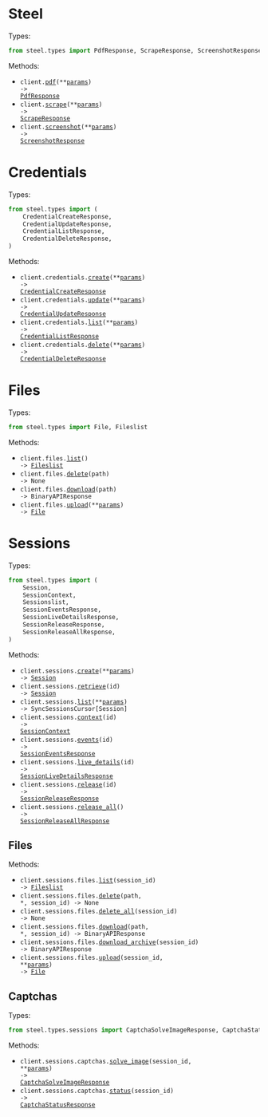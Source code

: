 # Steel

Types:

```python
from steel.types import PdfResponse, ScrapeResponse, ScreenshotResponse
```

Methods:

- <code title="post /v1/pdf">client.<a href="./src/steel/_client.py">pdf</a>(\*\*<a href="src/steel/types/client_pdf_params.py">params</a>) -> <a href="./src/steel/types/pdf_response.py">PdfResponse</a></code>
- <code title="post /v1/scrape">client.<a href="./src/steel/_client.py">scrape</a>(\*\*<a href="src/steel/types/client_scrape_params.py">params</a>) -> <a href="./src/steel/types/scrape_response.py">ScrapeResponse</a></code>
- <code title="post /v1/screenshot">client.<a href="./src/steel/_client.py">screenshot</a>(\*\*<a href="src/steel/types/client_screenshot_params.py">params</a>) -> <a href="./src/steel/types/screenshot_response.py">ScreenshotResponse</a></code>

# Credentials

Types:

```python
from steel.types import (
    CredentialCreateResponse,
    CredentialUpdateResponse,
    CredentialListResponse,
    CredentialDeleteResponse,
)
```

Methods:

- <code title="post /v1/credentials">client.credentials.<a href="./src/steel/resources/credentials.py">create</a>(\*\*<a href="src/steel/types/credential_create_params.py">params</a>) -> <a href="./src/steel/types/credential_create_response.py">CredentialCreateResponse</a></code>
- <code title="put /v1/credentials">client.credentials.<a href="./src/steel/resources/credentials.py">update</a>(\*\*<a href="src/steel/types/credential_update_params.py">params</a>) -> <a href="./src/steel/types/credential_update_response.py">CredentialUpdateResponse</a></code>
- <code title="get /v1/credentials">client.credentials.<a href="./src/steel/resources/credentials.py">list</a>(\*\*<a href="src/steel/types/credential_list_params.py">params</a>) -> <a href="./src/steel/types/credential_list_response.py">CredentialListResponse</a></code>
- <code title="delete /v1/credentials">client.credentials.<a href="./src/steel/resources/credentials.py">delete</a>(\*\*<a href="src/steel/types/credential_delete_params.py">params</a>) -> <a href="./src/steel/types/credential_delete_response.py">CredentialDeleteResponse</a></code>

# Files

Types:

```python
from steel.types import File, Fileslist
```

Methods:

- <code title="get /v1/files">client.files.<a href="./src/steel/resources/files.py">list</a>() -> <a href="./src/steel/types/fileslist.py">Fileslist</a></code>
- <code title="delete /v1/files/{path}">client.files.<a href="./src/steel/resources/files.py">delete</a>(path) -> None</code>
- <code title="get /v1/files/{path}">client.files.<a href="./src/steel/resources/files.py">download</a>(path) -> BinaryAPIResponse</code>
- <code title="post /v1/files">client.files.<a href="./src/steel/resources/files.py">upload</a>(\*\*<a href="src/steel/types/file_upload_params.py">params</a>) -> <a href="./src/steel/types/file.py">File</a></code>

# Sessions

Types:

```python
from steel.types import (
    Session,
    SessionContext,
    Sessionslist,
    SessionEventsResponse,
    SessionLiveDetailsResponse,
    SessionReleaseResponse,
    SessionReleaseAllResponse,
)
```

Methods:

- <code title="post /v1/sessions">client.sessions.<a href="./src/steel/resources/sessions/sessions.py">create</a>(\*\*<a href="src/steel/types/session_create_params.py">params</a>) -> <a href="./src/steel/types/session.py">Session</a></code>
- <code title="get /v1/sessions/{id}">client.sessions.<a href="./src/steel/resources/sessions/sessions.py">retrieve</a>(id) -> <a href="./src/steel/types/session.py">Session</a></code>
- <code title="get /v1/sessions">client.sessions.<a href="./src/steel/resources/sessions/sessions.py">list</a>(\*\*<a href="src/steel/types/session_list_params.py">params</a>) -> SyncSessionsCursor[Session]</code>
- <code title="get /v1/sessions/{id}/context">client.sessions.<a href="./src/steel/resources/sessions/sessions.py">context</a>(id) -> <a href="./src/steel/types/session_context.py">SessionContext</a></code>
- <code title="get /v1/sessions/{id}/events">client.sessions.<a href="./src/steel/resources/sessions/sessions.py">events</a>(id) -> <a href="./src/steel/types/session_events_response.py">SessionEventsResponse</a></code>
- <code title="get /v1/sessions/{id}/live-details">client.sessions.<a href="./src/steel/resources/sessions/sessions.py">live_details</a>(id) -> <a href="./src/steel/types/session_live_details_response.py">SessionLiveDetailsResponse</a></code>
- <code title="post /v1/sessions/{id}/release">client.sessions.<a href="./src/steel/resources/sessions/sessions.py">release</a>(id) -> <a href="./src/steel/types/session_release_response.py">SessionReleaseResponse</a></code>
- <code title="post /v1/sessions/release">client.sessions.<a href="./src/steel/resources/sessions/sessions.py">release_all</a>() -> <a href="./src/steel/types/session_release_all_response.py">SessionReleaseAllResponse</a></code>

## Files

Methods:

- <code title="get /v1/sessions/{sessionId}/files">client.sessions.files.<a href="./src/steel/resources/sessions/files.py">list</a>(session_id) -> <a href="./src/steel/types/fileslist.py">Fileslist</a></code>
- <code title="delete /v1/sessions/{sessionId}/files/{path}">client.sessions.files.<a href="./src/steel/resources/sessions/files.py">delete</a>(path, \*, session_id) -> None</code>
- <code title="delete /v1/sessions/{sessionId}/files">client.sessions.files.<a href="./src/steel/resources/sessions/files.py">delete_all</a>(session_id) -> None</code>
- <code title="get /v1/sessions/{sessionId}/files/{path}">client.sessions.files.<a href="./src/steel/resources/sessions/files.py">download</a>(path, \*, session_id) -> BinaryAPIResponse</code>
- <code title="get /v1/sessions/{sessionId}/files.zip">client.sessions.files.<a href="./src/steel/resources/sessions/files.py">download_archive</a>(session_id) -> BinaryAPIResponse</code>
- <code title="post /v1/sessions/{sessionId}/files">client.sessions.files.<a href="./src/steel/resources/sessions/files.py">upload</a>(session_id, \*\*<a href="src/steel/types/sessions/file_upload_params.py">params</a>) -> <a href="./src/steel/types/file.py">File</a></code>

## Captchas

Types:

```python
from steel.types.sessions import CaptchaSolveImageResponse, CaptchaStatusResponse
```

Methods:

- <code title="post /v1/sessions/{sessionId}/captchas/solve-image">client.sessions.captchas.<a href="./src/steel/resources/sessions/captchas.py">solve_image</a>(session_id, \*\*<a href="src/steel/types/sessions/captcha_solve_image_params.py">params</a>) -> <a href="./src/steel/types/sessions/captcha_solve_image_response.py">CaptchaSolveImageResponse</a></code>
- <code title="get /v1/sessions/{sessionId}/captchas/status">client.sessions.captchas.<a href="./src/steel/resources/sessions/captchas.py">status</a>(session_id) -> <a href="./src/steel/types/sessions/captcha_status_response.py">CaptchaStatusResponse</a></code>
